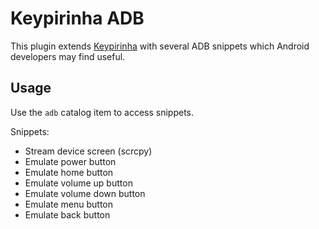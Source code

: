 # Keypirinha ADB

This plugin extends [Keypirinha](http://keypirinha.com/) with several ADB snippets which Android developers may find useful.

## Usage

Use the `adb` catalog item to access snippets.

Snippets:
- Stream device screen (scrcpy)
- Emulate power button
- Emulate home button
- Emulate volume up button
- Emulate volume down button
- Emulate menu button
- Emulate back button
